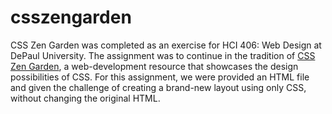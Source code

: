 # csszengarden
CSS Zen Garden was completed as an exercise for HCI 406: Web Design at DePaul University. The assignment was to continue in the tradition of [CSS Zen Garden](http://www.csszengarden.com/), a web-development resource that showcases the design possibilities of CSS. For this assignment, we were provided an HTML file and given the challenge of creating a brand-new layout using only CSS, without changing the original HTML. 
